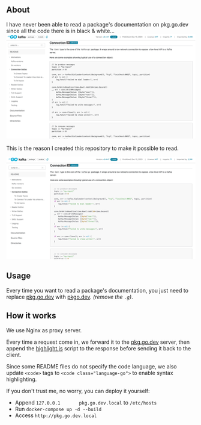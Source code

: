 ## About
I have never been able to read a package's documentation on pkg.go.dev since all the code there is in black & white...
![original.png](./docs/before.png)

This is the reason I created this repository to make it possible to read.

![original.png](./docs/after.png)

## Usage
Every time you want to read a package's documentation, you just need to replace [pkg.go.dev](https://pkg.go.dev) with [pkgo.dev](https://pkgo.dev). _(remove the `.g`)_.

## How it works
We use Nginx as proxy server.

Every time a request come in, we forward it to the [pkg.go.dev](https://pkg.go.dev) server, then append the [highlight.js](https://highlightjs.org) script to the response before sending it back to the client.

Since some README files do not specify the code language, we also update `<code>` tags to `<code class="language-go">` to enable syntax highlighting.

If you don't trust me, no worry, you can deploy it yourself:
- Append `127.0.0.1       pkg.go.dev.local` to `/etc/hosts`
- Run `docker-compose up -d --build`
- Access `http://pkg.go.dev.local`